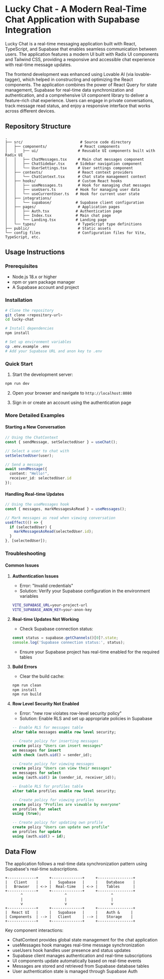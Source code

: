 # Lucky Chat - A Modern Real-Time Chat Application with Supabase Integration

Lucky Chat is a real-time messaging application built with React, TypeScript, and Supabase that enables seamless communication between users. The application features a modern UI built with Radix UI components and Tailwind CSS, providing a responsive and accessible chat experience with real-time message updates.

The frontend development was enhanced using Lovable AI (via lovable-tagger), which helped in constructing and optimizing the React components. The application combines the power of React Query for state management, Supabase for real-time data synchronization and authentication, and a comprehensive UI component library to deliver a feature-rich chat experience. Users can engage in private conversations, track message read status, and enjoy a responsive interface that works across different devices.

## Repository Structure
```
.
├── src/                          # Source code directory
│   ├── components/               # React components
│   │   ├── ui/                  # Reusable UI components built with Radix UI
│   │   ├── ChatMessages.tsx     # Main chat messages component
│   │   ├── ChatSidebar.tsx     # Sidebar navigation component
│   │   └── UserSettings.tsx     # User settings component
│   ├── contexts/                # React context providers
│   │   └── ChatContext.tsx      # Chat state management context
│   ├── hooks/                   # Custom React hooks
│   │   ├── useMessages.ts       # Hook for managing chat messages
│   │   ├── useUsers.ts         # Hook for managing user data
│   │   └── useCurrentUser.ts   # Hook for current user state
│   ├── integrations/           
│   │   └── supabase/           # Supabase client configuration
│   ├── pages/                   # Application pages
│   │   ├── Auth.tsx            # Authentication page
│   │   ├── Index.tsx           # Main chat page
│   │   └── Landing.tsx         # Landing page
│   └── types/                   # TypeScript type definitions
├── public/                      # Static assets
└── config files                 # Configuration files for Vite, TypeScript, etc.
```

## Usage Instructions
### Prerequisites
- Node.js 18.x or higher
- npm or yarn package manager
- A Supabase account and project

### Installation
```bash
# Clone the repository
git clone <repository-url>
cd lucky-chat

# Install dependencies
npm install

# Set up environment variables
cp .env.example .env
# Add your Supabase URL and anon key to .env
```

### Quick Start
1. Start the development server:
```bash
npm run dev
```

2. Open your browser and navigate to `http://localhost:8080`

3. Sign in or create an account using the authentication page

### More Detailed Examples
#### Starting a New Conversation
```typescript
// Using the ChatContext
const { sendMessage, setSelectedUser } = useChat();

// Select a user to chat with
setSelectedUser(user);

// Send a message
await sendMessage({
  content: "Hello!",
  receiver_id: selectedUser.id
});
```

#### Handling Real-time Updates
```typescript
// Using the useMessages hook
const { messages, markMessagesAsRead } = useMessages();

// Mark messages as read when viewing conversation
useEffect(() => {
  if (selectedUser) {
    markMessagesAsRead(selectedUser.id);
  }
}, [selectedUser]);
```

### Troubleshooting
#### Common Issues
1. **Authentication Issues**
   - Error: "Invalid credentials"
   - Solution: Verify your Supabase configuration in the environment variables
   ```bash
   VITE_SUPABASE_URL=your-project-url
   VITE_SUPABASE_ANON_KEY=your-anon-key
   ```

2. **Real-time Updates Not Working**
   - Check Supabase connection status:
   ```typescript
   const status = supabase.getChannels()[0]?.state;
   console.log('Supabase connection status:', status);
   ```
   - Ensure your Supabase project has real-time enabled for the required tables

3. **Build Errors**
   - Clear the build cache:
   ```bash
   npm run clean
   npm install
   npm run build
   ```

4. **Row Level Security Not Enabled**
   - Error: "new row violates row-level security policy"
   - Solution: Enable RLS and set up appropriate policies in Supabase
   ```sql
   -- Enable RLS for messages table
   alter table messages enable row level security;

   -- Create policy for inserting messages
   create policy "Users can insert messages"
   on messages for insert
   with check (auth.uid() = sender_id);

   -- Create policy for viewing messages
   create policy "Users can view their messages"
   on messages for select
   using (auth.uid() in (sender_id, receiver_id));

   -- Enable RLS for profiles table
   alter table profiles enable row level security;

   -- Create policy for viewing profiles
   create policy "Profiles are viewable by everyone"
   on profiles for select
   using (true);

   -- Create policy for updating own profile
   create policy "Users can update own profile"
   on profiles for update
   using (auth.uid() = id);
   ```

## Data Flow
The application follows a real-time data synchronization pattern using Supabase's real-time subscriptions.

```ascii
+-------------+     +--------------+     +----------------+
|   Client    |     |   Supabase   |     |    Database    |
|   Browser   | <-> |  Real-time   | <-> |    Tables      |
+-------------+     +--------------+     +----------------+
       ^                   ^                    ^
       |                   |                    |
       v                   v                    v
+-------------+     +--------------+     +----------------+
|  React UI   |     |   Supabase   |     |    Auth &     |
| Components  | --> |   Client     | --> |    Storage    |
+-------------+     +--------------+     +----------------+
```

Key component interactions:
- ChatContext provides global state management for the chat application
- useMessages hook manages real-time message synchronization
- useUsers hook handles user presence and status updates
- Supabase client manages authentication and real-time subscriptions
- UI components update automatically based on real-time events
- Messages are stored and retrieved from Supabase database tables
- User authentication state is managed through Supabase Auth